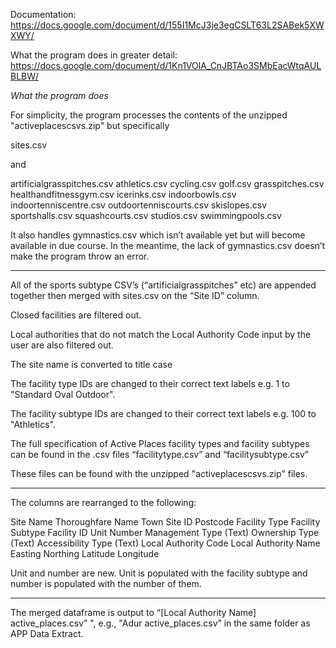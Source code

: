 

Documentation: https://docs.google.com/document/d/155I1McJ3je3egCSLT63L2SABek5XWXWY/

What the program does in greater detail: https://docs.google.com/document/d/1Kn1VOlA_CnJBTAo3SMbEacWtqAULBLBW/

*What the program does*

For simplicity, the program processes the contents of the unzipped "activeplacescsvs.zip" but specifically

sites.csv

and

artificialgrasspitches.csv
athletics.csv
cycling.csv
golf.csv
grasspitches.csv
healthandfitnessgym.csv
icerinks.csv
indoorbowls.csv
indoortenniscentre.csv
outdoortenniscourts.csv
skislopes.csv
sportshalls.csv
squashcourts.csv
studios.csv
swimmingpools.csv

It also handles gymnastics.csv which isn’t available yet but will become available in due course.  In the meantime, the lack of gymnastics.csv doesn’t make the program throw an error.

----------------------------------

All of the sports subtype CSV’s (“artificialgrasspitches” etc) are appended together then merged with sites.csv on the “Site ID” column.

Closed facilities are filtered out.

Local authorities that do not match the Local Authority Code input by the user are also filtered out. 

The site name is converted to title case

The facility type IDs are changed to their correct text labels e.g. 1 to "Standard Oval Outdoor".

The facility subtype IDs are changed to their correct text labels e.g. 100 to "Athletics".

The full specification of Active Places facility types and facility subtypes can be found in the .csv files “facilitytype.csv” and “facilitysubtype.csv”

These files can be found with the unzipped "activeplacescsvs.zip" files.

----------------------------------

The columns are rearranged to the following:

Site Name
Thoroughfare Name
Town
Site ID
Postcode
Facility Type
Facility Subtype
Facility ID
Unit
Number
Management Type (Text)
Ownership Type (Text)
Accessibility Type (Text)
Local Authority Code
Local Authority Name
Easting
Northing
Latitude
Longitude

Unit and number are new.  Unit is populated with the facility subtype and number is populated with the number of them.

----------------------------------

The merged dataframe is output to “[Local Authority Name] active_places.csv” ", e.g., "Adur active_places.csv” in the same folder as APP Data Extract.




